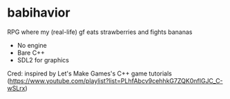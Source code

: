 # babihavior
RPG where my (real-life) gf eats strawberries and fights bananas

- No engine
- Bare C++
- SDL2 for graphics

Cred: inspired by Let's Make Games's C++ game tutorials (https://www.youtube.com/playlist?list=PLhfAbcv9cehhkG7ZQK0nfIGJC_C-wSLrx)
